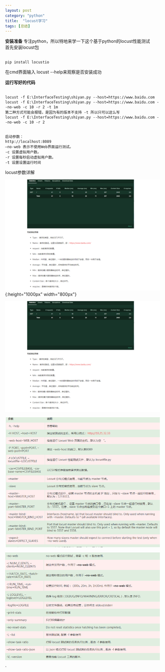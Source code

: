 ```yaml
---
layout: post
category: "python"
title:  "locust学习"
tags: [总结]
---
```

**安装准备**
专注python，所以特地来学一下这个基于python的locust性能测试  
首先安装locust包  
<pre><code>
pip install locustio  
</code></pre>  
在cmd界面输入 locust --help来观察是否安装成功  

**运行写好的代码**
<pre><code>
locust -f E:\InterfaceTesting\shiyan.py --host=https://www.baidu.com
locust -f E:\InterfaceTesting\shiyan.py --host=https://www.baidu.com --no-web -c 10 -r 2 -t 1m 
第二种方式可能会报错，是因为有的版本不支持 -t 所以只可以这么写  
locust -f E:\InterfaceTesting\shiyan.py --host=https://www.baidu.com --no-web -c 10 -r 2
</code></pre>

<pre><code>
启动参数：
http://localhost:8089
–no-web 表示不使用Web界面运行测试。
-c 设置虚拟用户数。
-r 设置每秒启动虚拟用户数。
-t 设置设置运行时间
</code></pre>

locust参数详解  

![img](/img/in-post/python/locust2.png){:height="1000px" width="800px"}  

![img](/img/in-post/python/locust2.png) 

![img](/img/in-post/python/locust3.png)

![img](/img/in-post/python/locust4.png)




`